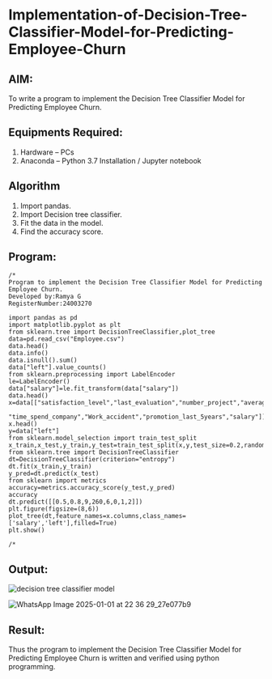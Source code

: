 # Implementation-of-Decision-Tree-Classifier-Model-for-Predicting-Employee-Churn

## AIM:
To write a program to implement the Decision Tree Classifier Model for Predicting Employee Churn.

## Equipments Required:
1. Hardware – PCs
2. Anaconda – Python 3.7 Installation / Jupyter notebook

## Algorithm
1. Import pandas.
2. Import Decision tree classifier.
3. Fit the data in the model.
4. Find the accuracy score.


## Program:
```
/*
Program to implement the Decision Tree Classifier Model for Predicting Employee Churn.
Developed by:Ramya G 
RegisterNumber:24003270
```
```
import pandas as pd
import matplotlib.pyplot as plt
from sklearn.tree import DecisionTreeClassifier,plot_tree
data=pd.read_csv("Employee.csv")
data.head()
data.info()
data.isnull().sum()
data["left"].value_counts()
from sklearn.preprocessing import LabelEncoder
le=LabelEncoder()
data["salary"]=le.fit_transform(data["salary"])
data.head()
x=data[["satisfaction_level","last_evaluation","number_project","average_montly_hours",
    "time_spend_company","Work_accident","promotion_last_5years","salary"]]
x.head()
y=data["left"]
from sklearn.model_selection import train_test_split
x_train,x_test,y_train,y_test=train_test_split(x,y,test_size=0.2,random_state=100)
from sklearn.tree import DecisionTreeClassifier
dt=DecisionTreeClassifier(criterion="entropy")
dt.fit(x_train,y_train)
y_pred=dt.predict(x_test)
from sklearn import metrics
accuracy=metrics.accuracy_score(y_test,y_pred)
accuracy
dt.predict([[0.5,0.8,9,260,6,0,1,2]])
plt.figure(figsize=(8,6))
plot_tree(dt,feature_names=x.columns,class_names=['salary','left'],filled=True)
plt.show()  

/*
```

## Output:
![decision tree classifier model](sam.png)


![WhatsApp Image 2025-01-01 at 22 36 29_27e077b9](https://github.com/user-attachments/assets/ad6e5911-0617-436f-b5e7-83b75097723c)

## Result:
Thus the program to implement the  Decision Tree Classifier Model for Predicting Employee Churn is written and verified using python programming.
